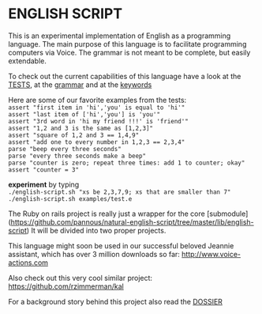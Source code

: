 # ENGLISH SCRIPT

This is an experimental implementation of English as a programming language.
The main purpose of this language is to facilitate programming computers via Voice.
The grammar is not meant to be complete, but easily extendable.

To check out the current capabilities of this language have a look at the [TESTS](https://github.com/pannous/natural-english-script/tree/master/test/unit), at the [grammar](https://github.com/pannous/natural-english-script/blob/master/lib/english-script/english-parser.rb) and at the
[keywords](https://github.com/pannous/natural-english-script/blob/master/lib/english-script/english-tokens.rb)

Here are some of our favorite examples from the tests:                      
    `assert "first item in 'hi','you' is equal to 'hi'"                     `
    `assert "last item of ['hi','you'] is 'you'"                            `
    `assert "3rd word in 'hi my friend !!!' is 'friend'"                    `
    `assert "1,2 and 3 is the same as [1,2,3]"                              `
    `assert "square of 1,2 and 3 == 1,4,9"                                  `
    `assert "add one to every number in 1,2,3 == 2,3,4"                     `
    `parse "beep every three seconds"                                       `
    `parse "every three seconds make a beep"                                `
    `parse "counter is zero; repeat three times: add 1 to counter; okay"    `
    `assert "counter = 3"                                                   `
	
**experiment** by typing  
`./english-script.sh "xs be 2,3,7,9; xs that are smaller than 7"`  
`./english-script.sh examples/test.e`

The Ruby on rails project is really just a wrapper for the core [submodule]
(https://github.com/pannous/natural-english-script/tree/master/lib/english-script)
It will be divided into two proper projects.

This language might soon be used in our successful beloved Jeannie assistant, which has over 3 million downloads so far:
http://www.voice-actions.com

Also check out this very cool similar project:
https://github.com/rzimmerman/kal

For a background story behind this project also read the [DOSSIER](https://github.com/pannous/natural-english-script/tree/master/DOSSIER)
